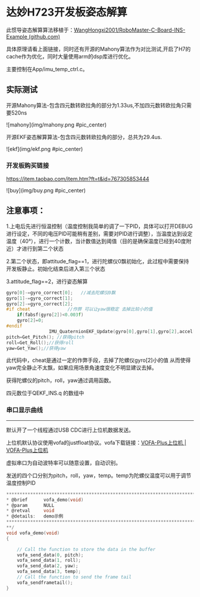 # 达妙H723开发板姿态解算

此惯导姿态解算算法移植于：[WangHongxi2001/RoboMaster-C-Board-INS-Example (github.com)](https://github.com/WangHongxi2001/RoboMaster-C-Board-INS-Example)

具体原理请看上面链接，同时还有开源的Mahony算法作为对比测试,开启了H7的cache作为优化，同时大量使用arm的dsp库进行优化。

主要控制在App/imu_temp_ctrl.c。

## 实际测试

开源Mahony算法-包含四元数转欧拉角的部分为1.33us,不加四元数转欧拉角只需要520ns

![mahony](img/mahony.png #pic_center)

开源EKF姿态解算算法-包含四元数转欧拉角的部分，总共为29.4us.

![ekf](img/ekf.png #pic_center)

### 开发板购买链接

https://item.taobao.com/item.htm?ft=t&id=767305853444

![buy](img/buy.png #pic_center)

## 注意事项：

1.上电后先进行恒温控制（温度控制我简单的调了一下PID，具体可以打开DEBUG进行设定，不同的电压PID可能稍有差别，需要对PID进行调整），当温度达到设定温度（40°），进行一个计数，当计数值达到阈值（目的是确保温度已经到40度附近）才进行到第二个状态

2.第二个状态，即attitude_flag==1，进行陀螺仪0飘初始化，此过程中需要保持开发板静止。初始化结束后进入第三个状态

3.attitude_flag==2，进行姿态解算

```c
gyro[0]-=gyro_correct[0];   //减去陀螺仪0飘
gyro[1]-=gyro_correct[1];
gyro[2]-=gyro_correct[2];
#if cheat              //作弊 可以让yaw很稳定 去掉比较小的值
	if(fabsf(gyro[2])<0.003f)
	gyro[2]=0;
#endif
				IMU_QuaternionEKF_Update(gyro[0],gyro[1],gyro[2],accel[0],accel[1],accel[2]); 
pitch=Get_Pitch(); //获得pitch
roll=Get_Roll();//获得roll
yaw=Get_Yaw();//获得yaw
```

此代码中，cheat是通过一定的作弊手段，去掉了陀螺仪gyro[2]小的值 从而使得yaw完全静止不太飘，如果应用场景角速度变化不明显建议去掉。

获得陀螺仪的pitch，roll，yaw通过调用函数。

四元数位于QEKF_INS.q 的数组中

### 串口显示曲线

***********************************************************************
默认开了一个线程通过USB CDC进行上位机数据发送。

上位机默认协议使用vofa的justfloat协议。vofa下载链接：[VOFA-Plus上位机 | VOFA-Plus上位机](https://www.vofa.plus/)

虚拟串口为自动波特率可以随意设置，自动识别。

发送的四个口分别为pitch，roll，yaw，temp。temp为陀螺仪温度可以用于调节温度控制PID

```c
***********************************************************************
* @brief      vofa_demo(void)
* @param      NULL 
* @retval     void
* @details:   demo示例
***********************************************************************
**/
void vofa_demo(void) 
{

	// Call the function to store the data in the buffer
	vofa_send_data(0, pitch);
	vofa_send_data(1, roll);
	vofa_send_data(2, yaw);
	vofa_send_data(3, temp);
	// Call the function to send the frame tail
	vofa_sendframetail();
}
```